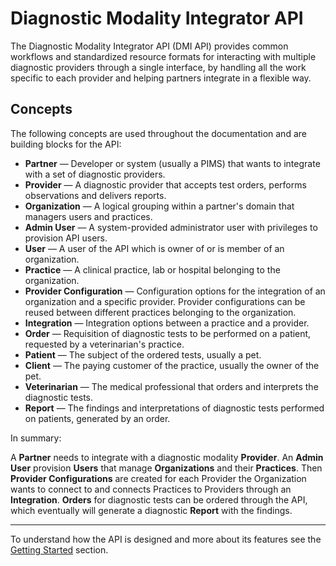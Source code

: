 # Diagnostic Modality Integrator API
The Diagnostic Modality Integrator API (DMI API) provides common workflows and standardized resource formats for interacting with multiple diagnostic providers through a single interface, by handling all the work specific to each provider and helping partners integrate in a flexible way.

## Concepts
The following concepts are used throughout the documentation and are building blocks for the API:

- **Partner** — Developer or system (usually a PIMS) that wants to integrate with a set of diagnostic providers.
- **Provider** — A diagnostic provider that accepts test orders, performs observations and delivers reports.
- **Organization** — A logical grouping within a partner's domain that managers users and practices.
- **Admin User** — A system-provided administrator user with privileges to provision API users. 
- **User** — A user of the API which is owner of or is member of an organization.
- **Practice** — A clinical practice, lab or hospital belonging to the organization.
- **Provider Configuration** — Configuration options for the integration of an organization and a specific provider. Provider configurations can be reused between different practices belonging to the organization.
- **Integration** — Integration options between a practice and a provider.
- **Order** — Requisition of diagnostic tests to be performed on a patient, requested by a veterinarian's practice.
- **Patient**  — The subject of the ordered tests, usually a pet.
- **Client** — The paying customer of the practice, usually the owner of the pet.
- **Veterinarian** — The medical professional that orders and interprets the diagnostic tests.
- **Report** — The findings and interpretations of diagnostic tests performed on patients, generated by an order.

In summary:

A **Partner** needs to integrate with a diagnostic modality **Provider**. An **Admin User** provision **Users** that manage **Organizations** and their **Practices**. Then **Provider Configurations** are created for each Provider the Organization wants to connect to and connects Practices to Providers through an **Integration**. **Orders** for diagnostic tests can be ordered through the API, which eventually will generate a diagnostic **Report** with the findings.

---

To understand how the API is designed and more about its features see the [Getting Started](02-getting-started.md) section.
